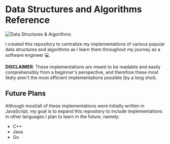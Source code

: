 # Data Structures and Algorithms Reference

![Data Structures & Algorithms](https://firebasestorage.googleapis.com/v0/b/roshen-nair.appspot.com/o/project-images%2Fdata-structures-algorithms.jpg?alt=media&token=6360dd7e-7622-4ea7-b7ec-8fe56148e44b)

I created this repository to centralize my implementations of various popular data structures and algorithms as I learn them throughout my journey as a software engineer :computer:. 

**DISCLAIMER**: These implementations are meant to be readable and easily comprehensibly from a beginner's perspective, and therefore these most likely aren't the most efficient implementations possible (by a long shot).

## Future Plans
Although most/all of these implementations were initially written in JavaScript, my goal is to expand this repository to include implementations in other languages I plan to learn in the future, namely:
- C++
- Java
- Go 
